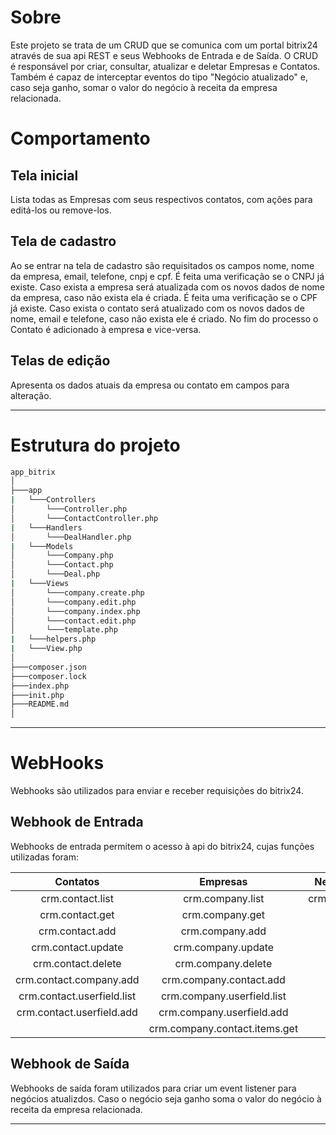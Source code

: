 # Sobre
Este projeto se trata de um CRUD que se comunica com um portal bitrix24 através de sua api REST e seus Webhooks de Entrada e de Saída. 
O CRUD é responsável por criar, consultar, atualizar e deletar Empresas e Contatos.
Também é capaz de interceptar eventos do tipo "Negócio atualizado" e, caso seja ganho, somar o valor do negócio à receita da empresa relacionada.

# Comportamento
## Tela inicial
Lista todas as Empresas com seus respectivos contatos, com ações para editá-los ou remove-los.

## Tela de cadastro
Ao se entrar na tela de cadastro são requisitados os campos nome, nome da empresa, email, telefone, cnpj e cpf.
É feita uma verificação se o CNPJ já existe. 
Caso exista a empresa será atualizada com os novos dados de nome da empresa, caso não exista ela é criada.
É feita uma verificação se o CPF já existe. 
Caso exista o contato será atualizado com os novos dados de nome, email e telefone, caso não exista ele é criado.
No fim do processo o Contato é adicionado à empresa e vice-versa.

## Telas de edição
Apresenta os dados atuais da empresa ou contato em campos para alteração.

---

# Estrutura do projeto

```bash
app_bitrix
│
├───app
|   └───Controllers
│       └───Controller.php
│       └───ContactController.php
|   └───Handlers
│       └───DealHandler.php
|   └───Models
│       └───Company.php
│       └───Contact.php
│       └───Deal.php
|   └───Views
│       └───company.create.php
│       └───company.edit.php
│       └───company.index.php
│       └───contact.edit.php
│       └───template.php
|   └───helpers.php
|   └───View.php
│
├───composer.json
├───composer.lock
├───index.php
├───init.php
├───README.md
│
```
---
# WebHooks
Webhooks são utilizados para enviar e receber requisições do bitrix24.

## Webhook de Entrada
Webhooks de entrada permitem o acesso à api do bitrix24, cujas funções utilizadas foram:

Contatos | Empresas | Negócios
:---: | :---: | :---:
crm.contact.list | crm.company.list | crm.deal.get
crm.contact.get | crm.company.get 
crm.contact.add | crm.company.add 
crm.contact.update | crm.company.update
crm.contact.delete | crm.company.delete
crm.contact.company.add | crm.company.contact.add
crm.contact.userfield.list | crm.company.userfield.list
crm.contact.userfield.add  | crm.company.userfield.add
                            | crm.company.contact.items.get |

## Webhook de Saída
Webhooks de saída foram utilizados para criar um event listener para negócios atualizdos.
Caso o negócio seja ganho soma o valor do negócio à receita da empresa relacionada.

---
